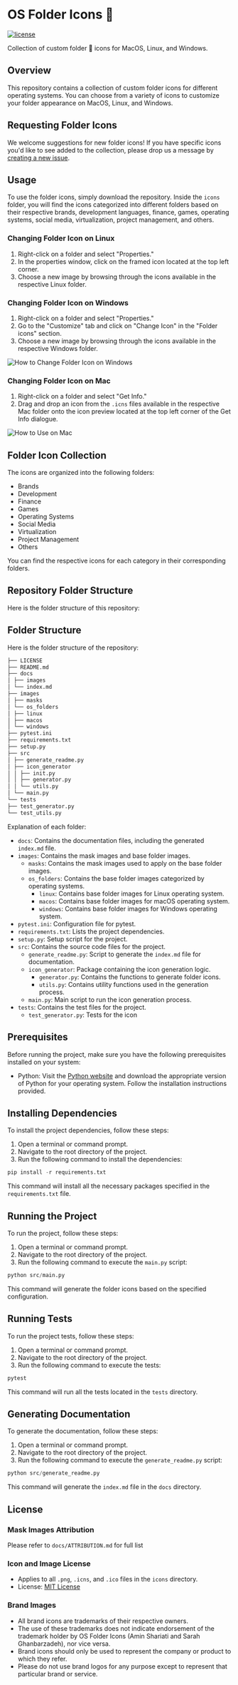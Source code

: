 # OS Folder Icons 📂

[![license](https://img.shields.io/github/license/mashape/apistatus.svg)](https://opensource.org/licenses/MIT)

Collection of custom folder 📂 icons for MacOS, Linux, and Windows.

## Overview

This repository contains a collection of custom folder icons for different operating systems. You can choose from a variety of icons to customize your folder appearance on MacOS, Linux, and Windows.

## Requesting Folder Icons

We welcome suggestions for new folder icons! If you have specific icons you'd like to see added to the collection, please drop us a message by [creating a new issue](https://github.com/shariati/OS-Folder-Icons/issues/new).

## Usage

To use the folder icons, simply download the repository. Inside the `icons` folder, you will find the icons categorized into different folders based on their respective brands, development languages, finance, games, operating systems, social media, virtualization, project management, and others.

### Changing Folder Icon on Linux

1. Right-click on a folder and select "Properties."
2. In the properties window, click on the framed icon located at the top left corner.
3. Choose a new image by browsing through the icons available in the respective Linux folder.

### Changing Folder Icon on Windows

1. Right-click on a folder and select "Properties."
2. Go to the "Customize" tab and click on "Change Icon" in the "Folder icons" section.
3. Choose a new image by browsing through the icons available in the respective Windows folder.

![How to Change Folder Icon on Windows](https://user-images.githubusercontent.com/19328465/33271833-9a32a2ae-d39d-11e7-9318-56ec1e054ef8.gif)

### Changing Folder Icon on Mac

1. Right-click on a folder and select "Get Info."
2. Drag and drop an icon from the `.icns` files available in the respective Mac folder onto the icon preview located at the top left corner of the Get Info dialogue.

![How to Use on Mac](https://user-images.githubusercontent.com/2625497/33240487-738316b8-d2f1-11e7-8c65-6d9c2de56c39.gif)

## Folder Icon Collection

The icons are organized into the following folders:

- Brands
- Development
- Finance
- Games
- Operating Systems
- Social Media
- Virtualization
- Project Management
- Others

You can find the respective icons for each category in their corresponding folders.

## Repository Folder Structure

Here is the folder structure of this repository:



## Folder Structure

Here is the folder structure of the repository:
```bash
├── LICENSE
├── README.md
├── docs
│ ├── images
│ └── index.md
├── images
│ ├── masks
│ └── os_folders
│ ├── linux
│ ├── macos
│ └── windows
├── pytest.ini
├── requirements.txt
├── setup.py
├── src
│ ├── generate_readme.py
│ ├── icon_generator
│ │ ├── init.py
│ │ ├── generator.py
│ │ └── utils.py
│ └── main.py
└── tests
├── test_generator.py
└── test_utils.py
```

Explanation of each folder:

- `docs`: Contains the documentation files, including the generated `index.md` file.
- `images`: Contains the mask images and base folder images.
  - `masks`: Contains the mask images used to apply on the base folder images.
  - `os_folders`: Contains the base folder images categorized by operating systems.
    - `linux`: Contains base folder images for Linux operating system.
    - `macos`: Contains base folder images for macOS operating system.
    - `windows`: Contains base folder images for Windows operating system.
- `pytest.ini`: Configuration file for pytest.
- `requirements.txt`: Lists the project dependencies.
- `setup.py`: Setup script for the project.
- `src`: Contains the source code files for the project.
  - `generate_readme.py`: Script to generate the `index.md` file for documentation.
  - `icon_generator`: Package containing the icon generation logic.
    - `generator.py`: Contains the functions to generate folder icons.
    - `utils.py`: Contains utility functions used in the generation process.
  - `main.py`: Main script to run the icon generation process.
- `tests`: Contains the test files for the project.
  - `test_generator.py`: Tests for the icon


## Prerequisites

Before running the project, make sure you have the following prerequisites installed on your system:

- Python: Visit the [Python website](https://www.python.org/) and download the appropriate version of Python for your operating system. Follow the installation instructions provided.

## Installing Dependencies

To install the project dependencies, follow these steps:

1. Open a terminal or command prompt.
2. Navigate to the root directory of the project.
3. Run the following command to install the dependencies:

```python
pip install -r requirements.txt
```

This command will install all the necessary packages specified in the `requirements.txt` file.

## Running the Project

To run the project, follow these steps:

1. Open a terminal or command prompt.
2. Navigate to the root directory of the project.
3. Run the following command to execute the `main.py` script:

```python
python src/main.py
```
This command will generate the folder icons based on the specified configuration.

## Running Tests

To run the project tests, follow these steps:

1. Open a terminal or command prompt.
2. Navigate to the root directory of the project.
3. Run the following command to execute the tests:

```python
pytest
```

This command will run all the tests located in the `tests` directory.

## Generating Documentation

To generate the documentation, follow these steps:

1. Open a terminal or command prompt.
2. Navigate to the root directory of the project.
3. Run the following command to execute the `generate_readme.py` script:

```python
python src/generate_readme.py
```

This command will generate the `index.md` file in the `docs` directory.

## License

### Mask Images Attribution
Please refer to `docs/ATTRIBUTION.md` for full list

### Icon and Image License

- Applies to all `.png`, `.icns`, and `.ico` files in the `icons` directory.
- License: [MIT License](./LICENSE)

### Brand Images

- All brand icons are trademarks of their respective owners.
- The use of these trademarks does not indicate endorsement of the trademark holder by OS Folder Icons (Amin Shariati and Sarah Ghanbarzadeh), nor vice versa.
- Brand icons should only be used to represent the company or product to which they refer.
- Please do not use brand logos for any purpose except to represent that particular brand or service.

